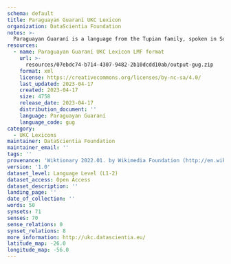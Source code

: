 ```yaml
---
schema: default
title: Paraguayan Guaraní UKC Lexicon
organization: DataScientia Foundation
notes: >-
  Paraguayan Guaraní is a language from the Tupian family, spoken in South America. The UKC Lexicon of Paraguayan Guaraní is represented as a lexico-semantic network. It consists of words, word senses, synsets, as well as sense-level and synset-level relationships.
resources:
  - name: Paraguayan Guaraní UKC Lexicon LMF format
    url: >-
      resources/07ebdc74-b714-4307-9482-2b10dcdd10ab/output-gug.zip
    format: xml
    license: https://creativecommons.org/licenses/by-nc-sa/4.0/
    last_updated: 2023-04-17
    created: 2023-04-17
    size: 4758
    release_date: 2023-04-17
    distribution_document: ''
    language: Paraguayan Guaraní
    language_code: gug
category:
  - UKC Lexicons
maintainer: DataScientia Foundation
maintainer_email: ''
tags: ''
provenance: 'Wiktionary 2022.01. by Wikimedia Foundation (http://en.wiktionary.org); CogNet 2.1 by Khuyagbaatar Batsuren, National University of Mongolia (http://cognet.ukc.disi.unitn.it); Native Languages of the Americas 2021.11. by Laura Redish and Orrin Lewis (http://www.native-languages.org); Princeton WordNet 2.1 by Princeton University (https://wordnet.princeton.edu)'
version: '1.0'
dataset_level: Language Level (L1-2)
dataset_access: Open Access
dataset_description: ''
landing_page: ''
date_of_collection: ''
words: 50
synsets: 71
senses: 70
sense_relations: 0
synset_relations: 8
more_information: http://ukc.datascientia.eu/
latitude_map: -26.0
longitude_map: -56.0
---
```

